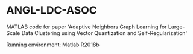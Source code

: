 # ANGL-LDC-ASOC

MATLAB code for paper 'Adaptive Neighbors Graph Learning for Large-Scale Data Clustering using Vector Quantization and Self-Regularization'

Running environment: Matlab R2018b
